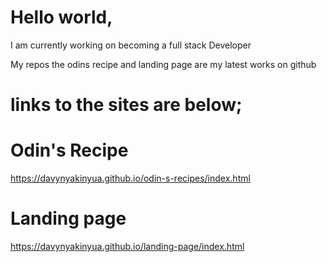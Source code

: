 # Hello world,
I am currently working on becoming a full stack Developer

My repos the odins recipe and landing page are my latest works on github

# links to the sites are below;

# Odin's Recipe

https://davynyakinyua.github.io/odin-s-recipes/index.html

# Landing page

https://davynyakinyua.github.io/landing-page/index.html
